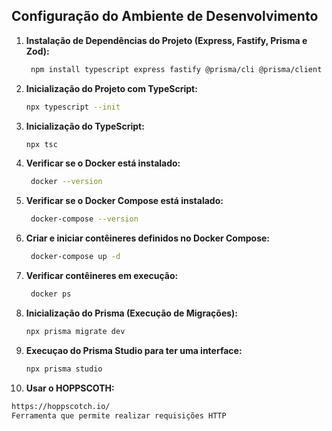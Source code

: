 ## Configuração do Ambiente de Desenvolvimento

1. **Instalação de Dependências do Projeto (Express, Fastify, Prisma e Zod):**
   ```bash
    npm install typescript express fastify @prisma/cli @prisma/client zod 


2. **Inicialização do Projeto com TypeScript:**
   ```bash
   npx typescript --init


3. **Inicialização do TypeScript:**
   ```bash
   npx tsc


4. **Verificar se o Docker está instalado:**
   ```bash
    docker --version


5. **Verificar se o Docker Compose está instalado:**
   ```bash
    docker-compose --version


6. **Criar e iniciar contêineres definidos no Docker Compose:**
   ```bash
    docker-compose up -d


7. **Verificar contêineres em execução:**
   ```bash
    docker ps


8. **Inicialização do Prisma (Execução de Migrações):**
   ```bash
   npx prisma migrate dev


9. **Execuçao do Prisma Studio para ter uma interface:**
   ```bash
   npx prisma studio


10. **Usar o HOPPSCOTH:**
   ```bash
   https://hoppscotch.io/
   Ferramenta que permite realizar requisições HTTP




